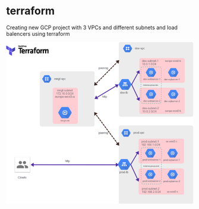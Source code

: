 ﻿# terraform 

Creating new GCP project with 3 VPCs and different subnets and load balencers using terraform

![alt text](https://github.com/omarxs2/terraform/blob/main/gcp-lab.png?raw=true)
